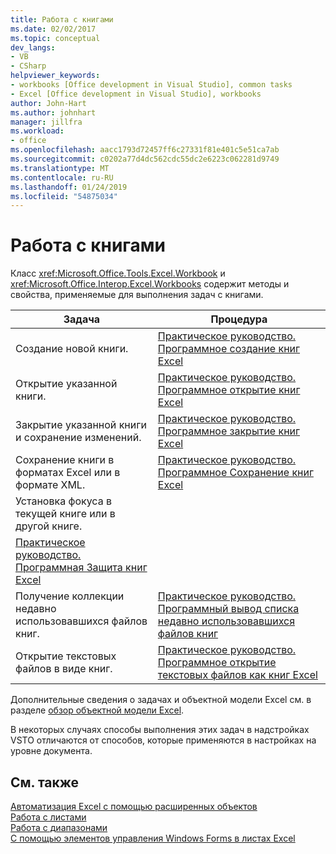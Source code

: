 ```yaml
---
title: Работа с книгами
ms.date: 02/02/2017
ms.topic: conceptual
dev_langs:
- VB
- CSharp
helpviewer_keywords:
- workbooks [Office development in Visual Studio], common tasks
- Excel [Office development in Visual Studio], workbooks
author: John-Hart
ms.author: johnhart
manager: jillfra
ms.workload:
- office
ms.openlocfilehash: aacc1793d72457ff6c27331f81e401c5e51ca7ab
ms.sourcegitcommit: c0202a77d4dc562cdc55dc2e6223c062281d9749
ms.translationtype: MT
ms.contentlocale: ru-RU
ms.lasthandoff: 01/24/2019
ms.locfileid: "54875034"
---
```

# <a name="work-with-workbooks"></a>Работа с книгами
  Класс <xref:Microsoft.Office.Tools.Excel.Workbook> и <xref:Microsoft.Office.Interop.Excel.Workbooks> содержит методы и свойства, применяемые для выполнения задач с книгами.  
  
|Задача|Процедура|  
|----------|---------------|  
|Создание новой книги.|[Практическое руководство. Программное создание книг Excel](../vsto/how-to-programmatically-create-new-workbooks.md)|  
|Открытие указанной книги.|[Практическое руководство. Программное открытие книг Excel](../vsto/how-to-programmatically-open-workbooks.md)|  
|Закрытие указанной книги и сохранение изменений.|[Практическое руководство. Программное закрытие книг Excel](../vsto/how-to-programmatically-close-workbooks.md)|  
|Сохранение книги в форматах Excel или в формате XML.|[Практическое руководство. Программное Сохранение книг Excel](../vsto/how-to-programmatically-save-workbooks.md)|  
|Установка фокуса в текущей книге или в другой книге.|  
|[Практическое руководство. Программная Защита книг Excel](../vsto/how-to-programmatically-protect-workbooks.md)|  
|Получение коллекции недавно использовавшихся файлов книг.|[Практическое руководство. Программный вывод списка недавно использовавшихся файлов книг](../vsto/how-to-programmatically-list-recently-used-workbook-files.md)|  
|Открытие текстовых файлов в виде книг.|[Практическое руководство. Программное открытие текстовых файлов как книг Excel](../vsto/how-to-programmatically-open-text-files-as-workbooks.md)|  
  
 Дополнительные сведения о задачах и объектной модели Excel см. в разделе [обзор объектной модели Excel](../vsto/excel-object-model-overview.md).  
  
 В некоторых случаях способы выполнения этих задач в надстройках VSTO отличаются от способов, которые применяются в настройках на уровне документа.  
  
## <a name="see-also"></a>См. также  
 [Автоматизация Excel с помощью расширенных объектов](../vsto/automating-excel-by-using-extended-objects.md)   
 [Работа с листами](../vsto/working-with-worksheets.md)   
 [Работа с диапазонами](../vsto/working-with-ranges.md)   
 [С помощью элементов управления Windows Forms в листах Excel](../vsto/using-windows-forms-controls-on-excel-worksheets.md)  
